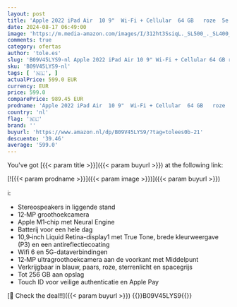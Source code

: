 ```yaml
---
layout: post
title: 'Apple 2022 iPad Air  10 9"  Wi‑Fi + Cellular  64 GB   roze  5e generatie '
date: 2024-08-17 06:49:00
image: 'https://m.media-amazon.com/images/I/312ht3SsiqL._SL500_._SL400_.jpg'
comments: true
category: ofertas
author: 'tole.es'
slug: 'B09V45LYS9-nl Apple 2022 iPad Air 10 9" Wi‑Fi + Cellular 64 GB roze 5e...'
sku: 'B09V45LYS9-nl'
tags: [ '🇳🇱', ]
actualPrice: 599.0 EUR
currency: EUR
price: 599.0
comparePrice: 989.45 EUR
prodname: 'Apple 2022 iPad Air  10 9"  Wi‑Fi + Cellular  64 GB   roze  5e generatie '
country: 'nl'
flag: '🇳🇱'
brand: ''
buyurl: 'https://www.amazon.nl/dp/B09V45LYS9/?tag=tolees0b-21'
descuento: '39.46'
average: '599.0'
---
```


You've got [{{< param title >}}]({{< param buyurl >}}) at the following link:

[![{{< param prodname >}}]({{< param image >}})]({{< param buyurl >}})

ℹ️:

- Stereospeakers in liggende stand
- 12‐MP groothoekcamera
- Apple M1‐chip met Neural Engine
- Batterij voor een hele dag
- 10,9‐inch Liquid Retina-display1 met True Tone, brede kleurweergave (P3) en een antireflectie­coating
- Wifi 6 en 5G-dataverbindingen
- 12‐MP ultragroothoek­camera aan de voorkant met Middelpunt
- Verkrijgbaar in blauw, paars, roze, sterrenlicht en spacegrijs
- Tot 256 GB aan opslag
- Touch ID voor veilige authenticatie en Apple Pay

[🛒 Check the deal!!]({{< param buyurl >}})
{{<world>}}B09V45LYS9{{</world>}}

